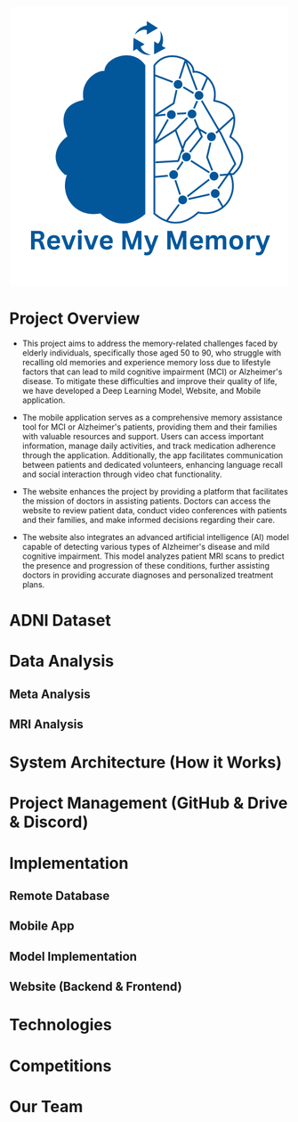 <p align="center">
  <img src="Documentation/DIAGRAMS/Revive my memory (1).png" />
</p>


# Project Overview

- This project aims to address the memory-related challenges faced by elderly individuals, specifically those aged 50 to 90, who struggle with recalling old memories and experience memory loss due to lifestyle factors that can lead to mild cognitive impairment (MCI) or Alzheimer's disease. To mitigate these difficulties and improve their quality of life, we have developed a Deep Learning Model, Website, and Mobile application. 

- The mobile application serves as a comprehensive memory assistance tool for MCI or Alzheimer's patients, providing them and their families with valuable resources and support. Users can access important information, manage daily activities, and track medication adherence through the application. Additionally, the app facilitates communication between patients and dedicated volunteers, enhancing language recall and social interaction through video chat functionality. 

- The website enhances the project by providing a platform that facilitates the mission of doctors in assisting patients. Doctors can access the website to review patient data, conduct video conferences with patients and their families, and make informed decisions regarding their care. 

- The website also integrates an advanced artificial intelligence (AI) model capable of detecting various types of Alzheimer's disease and mild cognitive impairment. This model analyzes patient MRI scans to predict the presence and progression of these conditions, further assisting doctors in providing accurate diagnoses and personalized treatment plans.

# ADNI Dataset
 
# Data Analysis
## Meta Analysis
## MRI Analysis

# System Architecture (How it Works)

# Project Management (GitHub & Drive & Discord)

# Implementation

## Remote Database

## Mobile App

## Model Implementation

## Website (Backend & Frontend)

# Technologies

# Competitions

# Our Team


